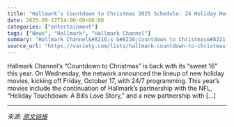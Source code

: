 ```yaml
---
title: "Hallmark’s Countdown to Christmas 2025 Schedule: 24 Holiday Movies, Two New Series and Multiple Returning Favorites"
date: 2025-09-17T14:00:00+08:00
categories: ["entertainment"]
tags: ["News", "Hallmark", "Hallmark Channel"]
summary: "Hallmark Channel&#8216;s &#8220;Countdown to Christmas&#8221; is back with its &#8220;sweet 16&#8221; this year. On Wednesday, the network announced the lineup of new holiday movies, kicking off Frida"
source_url: "https://variety.com/lists/hallmark-countdown-to-christmas-2025-movies-schedule/"
---
```


Hallmark Channel&#8216;s &#8220;Countdown to Christmas&#8221; is back with its &#8220;sweet 16&#8221; this year. On Wednesday, the network announced the lineup of new holiday movies, kicking off Friday, October 17, with 24/7 programming. This year&#8217;s movies include the continuation of Hallmark&#8217;s partnership with the NFL, &#8220;Holiday Touchdown: A Bills Love Story,&#8221; and a new partnership with [&#8230;]

---

*来源: [原文链接](https://variety.com/lists/hallmark-countdown-to-christmas-2025-movies-schedule/)*
